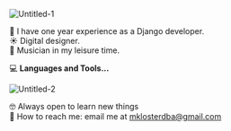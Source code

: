 ![Untitled-1](https://user-images.githubusercontent.com/21125171/115977817-c0c4f780-a551-11eb-804c-d447c614433f.png)


:tangerine:  I have one year experience as a Django developer. <br>
:sunny:  Digital designer.<br>
:snake:  Musician in my leisure time.
<br>


:computer:  **Languages and Tools...**

![Untitled-2](https://user-images.githubusercontent.com/21125171/116914680-6860ba80-ac21-11eb-9e2c-a40f44276f48.png)
<br>



:nerd_face: Always open to learn new things <br>
:lemon: How to reach me: email me at mklosterdba@gmail.com
